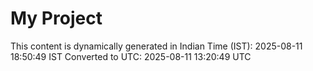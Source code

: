 # My Project

This content is dynamically generated in Indian Time (IST): 2025-08-11 18:50:49 IST
Converted to UTC: 2025-08-11 13:20:49 UTC
